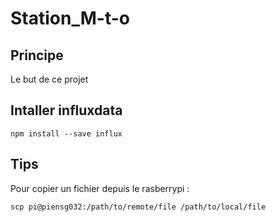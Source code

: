 # Station_M-t-o


## Principe

Le but de ce projet


## Intaller influxdata

```
npm install --save influx
```


## Tips

Pour copier un fichier depuis le rasberrypi :

```
scp pi@piensg032:/path/to/remote/file /path/to/local/file
```